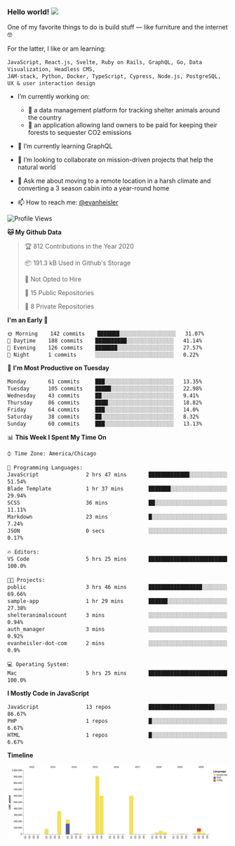 ### Hello world! <img src="https://media.giphy.com/media/hvRJCLFzcasrR4ia7z/giphy.gif" width="30px">

One of my favorite things to do is build stuff — like furniture and the internet 🤓

For the latter, I like or am learning:

```text
JavaScript, React.js, Svelte, Ruby on Rails, GraphQL, Go, Data Visualization, Headless CMS, 
JAM-stack, Python, Docker, TypeScript, Cypress, Node.js, PostgreSQL, UX & user interaction design
```

- I’m currently working on:
  - 🐶  a data management platform for tracking shelter animals around the country 
  - 🌳  an application allowing land owners to be paid for keeping their forests to sequester CO2 emissions


- 🌱  I’m currently learning GraphQL
- 👯  I’m looking to collaborate on mission-driven projects that help the natural world
- 💬  Ask me about moving to a remote location in a harsh climate and converting a 3 season cabin into a year-round home
- 📫  How to reach me: [@evanheisler](https://twitter.com/evanheisler)

<!--START_SECTION:waka-->
![Profile Views](http://img.shields.io/badge/Profile%20Views-23-blue)

**🐱 My Github Data** 

> 🏆 812 Contributions in the Year 2020
 > 
> 📦 191.3 kB Used in Github's Storage 
 > 
> 🚫 Not Opted to Hire
 > 
> 📜 15 Public Repositories
 > 
> 🔑 8 Private Repositories 

**I'm an Early 🐤** 

```text
🌞 Morning    142 commits    ███████░░░░░░░░░░░░░░░░░░   31.07% 
🌆 Daytime    188 commits    ██████████░░░░░░░░░░░░░░░   41.14% 
🌃 Evening    126 commits    ███████░░░░░░░░░░░░░░░░░░   27.57% 
🌙 Night      1 commits      ░░░░░░░░░░░░░░░░░░░░░░░░░   0.22%

```
📅 **I'm Most Productive on Tuesday** 

```text
Monday       61 commits     ███░░░░░░░░░░░░░░░░░░░░░░   13.35% 
Tuesday      105 commits    █████░░░░░░░░░░░░░░░░░░░░   22.98% 
Wednesday    43 commits     ██░░░░░░░░░░░░░░░░░░░░░░░   9.41% 
Thursday     86 commits     ████░░░░░░░░░░░░░░░░░░░░░   18.82% 
Friday       64 commits     ███░░░░░░░░░░░░░░░░░░░░░░   14.0% 
Saturday     38 commits     ██░░░░░░░░░░░░░░░░░░░░░░░   8.32% 
Sunday       60 commits     ███░░░░░░░░░░░░░░░░░░░░░░   13.13%

```


📊 **This Week I Spent My Time On** 

```text
⌚︎ Time Zone: America/Chicago

💬 Programming Languages: 
JavaScript               2 hrs 47 mins       █████████████░░░░░░░░░░░░   51.54% 
Blade Template           1 hr 37 mins        ███████░░░░░░░░░░░░░░░░░░   29.94% 
SCSS                     36 mins             ██░░░░░░░░░░░░░░░░░░░░░░░   11.11% 
Markdown                 23 mins             █░░░░░░░░░░░░░░░░░░░░░░░░   7.24% 
JSON                     0 secs              ░░░░░░░░░░░░░░░░░░░░░░░░░   0.17%

🔥 Editors: 
VS Code                  5 hrs 25 mins       █████████████████████████   100.0%

🐱‍💻 Projects: 
public                   3 hrs 46 mins       █████████████████░░░░░░░░   69.66% 
sample-app               1 hr 29 mins        ██████░░░░░░░░░░░░░░░░░░░   27.38% 
shelteranimalscount      3 mins              ░░░░░░░░░░░░░░░░░░░░░░░░░   0.94% 
auth_manager             3 mins              ░░░░░░░░░░░░░░░░░░░░░░░░░   0.92% 
evanheisler-dot-com      2 mins              ░░░░░░░░░░░░░░░░░░░░░░░░░   0.9%

💻 Operating System: 
Mac                      5 hrs 25 mins       █████████████████████████   100.0%

```

**I Mostly Code in JavaScript** 

```text
JavaScript               13 repos            █████████████████████░░░░   86.67% 
PHP                      1 repos             █░░░░░░░░░░░░░░░░░░░░░░░░   6.67% 
HTML                     1 repos             █░░░░░░░░░░░░░░░░░░░░░░░░   6.67%

```


**Timeline**

![Chart not found](https://github.com/evanheisler/evanheisler/blob/master/charts/bar_graph.png) 


<!--END_SECTION:waka-->

